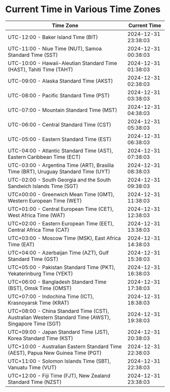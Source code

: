 # Current Time in Various Time Zones

| Time Zone | Current Time |
|-----------|--------------|
| UTC-12:00 - Baker Island Time (BIT) | 2024-12-31 23:38:03 |
| UTC-11:00 - Niue Time (NUT), Samoa Standard Time (SST) | 2024-12-31 00:38:03 |
| UTC-10:00 - Hawaii-Aleutian Standard Time (HAST), Tahiti Time (TAHT) | 2024-12-31 01:38:03 |
| UTC-09:00 - Alaska Standard Time (AKST) | 2024-12-31 02:38:03 |
| UTC-08:00 - Pacific Standard Time (PST) | 2024-12-31 03:38:03 |
| UTC-07:00 - Mountain Standard Time (MST) | 2024-12-31 04:38:03 |
| UTC-06:00 - Central Standard Time (CST) | 2024-12-31 05:38:03 |
| UTC-05:00 - Eastern Standard Time (EST) | 2024-12-31 06:38:03 |
| UTC-04:00 - Atlantic Standard Time (AST), Eastern Caribbean Time (ECT) | 2024-12-31 07:38:03 |
| UTC-03:00 - Argentina Time (ART), Brasília Time (BRT), Uruguay Standard Time (UYT) | 2024-12-31 08:38:03 |
| UTC-02:00 - South Georgia and the South Sandwich Islands Time (SGT) | 2024-12-31 09:38:03 |
| UTC±00:00 - Greenwich Mean Time (GMT), Western European Time (WET) | 2024-12-31 11:38:03 |
| UTC+01:00 - Central European Time (CET), West Africa Time (WAT) | 2024-12-31 12:38:03 |
| UTC+02:00 - Eastern European Time (EET), Central Africa Time (CAT) | 2024-12-31 13:38:03 |
| UTC+03:00 - Moscow Time (MSK), East Africa Time (EAT) | 2024-12-31 14:38:03 |
| UTC+04:00 - Azerbaijan Time (AZT), Gulf Standard Time (GST) | 2024-12-31 15:38:03 |
| UTC+05:00 - Pakistan Standard Time (PKT), Yekaterinburg Time (YEKT) | 2024-12-31 16:38:03 |
| UTC+06:00 - Bangladesh Standard Time (BST), Omsk Time (OMST) | 2024-12-31 17:38:03 |
| UTC+07:00 - Indochina Time (ICT), Krasnoyarsk Time (KRAT) | 2024-12-31 18:38:03 |
| UTC+08:00 - China Standard Time (CST), Australian Western Standard Time (AWST), Singapore Time (SGT) | 2024-12-31 19:38:03 |
| UTC+09:00 - Japan Standard Time (JST), Korea Standard Time (KST) | 2024-12-31 20:38:03 |
| UTC+10:00 - Australian Eastern Standard Time (AEST), Papua New Guinea Time (PGT) | 2024-12-31 22:38:03 |
| UTC+11:00 - Solomon Islands Time (SBT), Vanuatu Time (VUT) | 2024-12-31 22:38:03 |
| UTC+12:00 - Fiji Time (FJT), New Zealand Standard Time (NZST) | 2024-12-31 23:38:03 |

